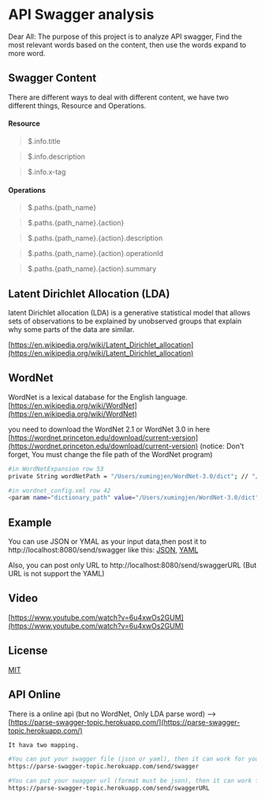 # API Swagger analysis

Dear All:
The purpose of this project is to analyze API swagger, Find the most relevant words based on the content, then use the words expand to more word.

## Swagger Content
There are different ways to deal with different content, we have two different things, Resource and Operations.
#### Resource
> $.info.title

> $.info.description

> $.info.x-tag

#### Operations
> $.paths.{path_name}

> $.paths.{path_name}.{action}

> $.paths.{path_name}.{action}.description

> $.paths.{path_name}.{action}.operationId

> $.paths.{path_name}.{action}.summary

## Latent Dirichlet Allocation (LDA)
latent Dirichlet allocation (LDA) is a generative statistical model that allows sets of observations to be explained by unobserved groups that explain why some parts of the data are similar.

[https://en.wikipedia.org/wiki/Latent_Dirichlet_allocation](https://en.wikipedia.org/wiki/Latent_Dirichlet_allocation)

## WordNet
WordNet is a lexical database for the English language.
[https://en.wikipedia.org/wiki/WordNet](https://en.wikipedia.org/wiki/WordNet)

you need to download the WordNet 2.1 or WordNet 3.0 in here
[https://wordnet.princeton.edu/download/current-version](https://wordnet.princeton.edu/download/current-version)
(notice: Don't forget, You must change the file path of the WordNet program)

```bash
#in WordNetExpansion row 53
private String wordNetPath = "/Users/xumingjen/WordNet-3.0/dict"; // "/home/mis101bird/WordNet/dict";

#in wordnet_config.xml row 42
<param name="dictionary_path" value="/Users/xumingjen/WordNet-3.0/dict"/>
```

## Example
You can use JSON or YMAL as your input data,then post it to http://localhost:8080/send/swagger
like this: [JSON](https://api.apis.guru/v2/specs/1forge.com/0.0.1/swagger.json),  [YAML](https://api.apis.guru/v2/specs/1forge.com/0.0.1/swagger.yaml)

Also, you can post only URL to http://localhost:8080/send/swaggerURL
(But URL is not support the YAML)

## Video
[https://www.youtube.com/watch?v=6u4xwOs2GUM](https://www.youtube.com/watch?v=6u4xwOs2GUM)

## License
[MIT](https://github.com/Pudding124/SwaggerToLDA/blob/master/LICENSE)

## API Online
There is a online api (but no WordNet, Only LDA parse word) --> [https://parse-swagger-topic.herokuapp.com/](https://parse-swagger-topic.herokuapp.com/)

```bash
It hava two mapping.

#You can put your swagger file (json or yaml), then it can work for you
https://parse-swagger-topic.herokuapp.com/send/swagger

#You can put your swagger url (format must be json), then it can work for you
https://parse-swagger-topic.herokuapp.com/send/swaggerURL
```
